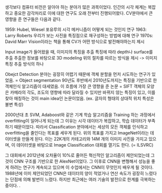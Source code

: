 생각보다 컴퓨터 비전은 알아야 하는 분야가 많은 과목이었다.
인간의 시각 체계는 복잡하고 중요한 감각처리로 이에 대한 연구도 오래 전부터 진행되어왔다.
CV분야에서 큰 영향을 준 연구들은 다음과 같다.

1959: Hubel, Wiesel 포유루의 시각 메커니즘이 어떻게 되는 것인지 연구
1963: Larry Roberts 우리가 보는 사진을 특징점으로 재구성하는 방법에 대해 연구
1970s: David Marr Vision이라는 책을 통해 CV가 어떤 방식으로 발전해야하는지 제시

Input image가 들어왔을 때, 이미지의 특징을 추출
특징에 따라 depth나 surface를 추출
추출한 정보를 바탕으로 3D modeling
위의 절차를 따르는 방식을 제시 -> 이미지 특징 추출 방식의 하나

Obejct Detection 분야는 굉장히 어렵기 때문에 객체 분할을 먼저 시도하는 연구가 있었음.
= Object segmentation
90년도 후반에서 2010년도까지는 특징을 기반으로 한 객체인식 알고리즘이 대세였음.
이 흐름에 가장 큰 영향을 준 논문 = SIFT
객체의 모양은 카메라의 각도, 조도의 영향에 따라 달라질 수 있지만 바뀌지 않는 특징이 있고,
이를 찾아 매칭하는 것이 main idea인 논문이었음. (ex. 글자의 형태의 상대적 위치 특성은 불변 특성)


2000년대 초 SVM, Adaboost와 같은 기계 학습 알고리즘을 Training 하는 과정에서 overfitting이 일어나게 되는데 그 이유는 시각 데이터가 복잡하고, 학습 데이터가 부족하기 때문이었다.
따라서 Classification 분야에서는 세상의 모든 객체를 인식하고 overfitting을 줄인다는 목표를 세우게 된다.
위의 목표를 가지고 ImageNet이라는 데이터셋을 만들게 된다. 이는 22K개의 카테고리와 14M 개의 이미지 사진을 가지고 있으며, 이 데이터셋을 바탕으로 Image Classification 대회를 열기도 한다. (= ILSVRC)

그 대회에서 2012년에 오차율이 10%로 줄어든 혁신적인 알고리즘이 제안되었는데 그것이 CNN 구조를 기반으로 한 AlexNet이었다. 그 이후로 CNN을 변형해서 성능을 좋게 하려는 연구가 계속되고 있으며 이 수업에서는 CNN이 무엇인지 배우게 될 것이다.
1988년에 이미 제안되었던 CNN은 데이터의 양이 적었거나 연산 속도가 굉장히 느렸다는 단점에 의해 발번이 느렸다. 하지만 최근에는 여러 기술의 발전으로 한계를 극복하는 중이다.
.
